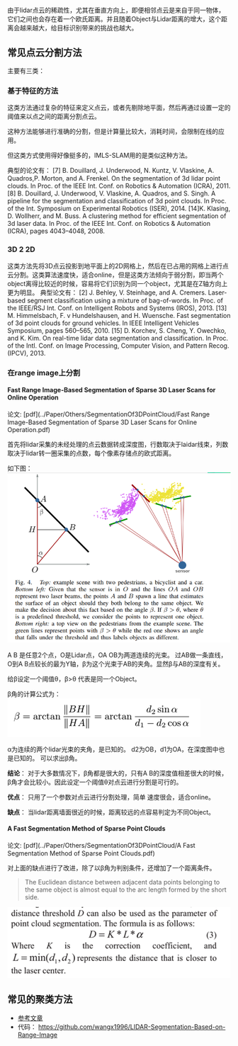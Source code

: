 
# 
由于lidar点云的稀疏性，尤其在垂直方向上，即便相邻点云是来自于同一物体，它们之间也会存在着一个欧氏距离。并且随着Object与Lidar距离的增大，这个距离会越来越大，给目标识别带来的挑战也越大。

## 常见点云分割方法
主要有三类：

### 基于特征的方法

这类方法通过复杂的特征来定义点云，或者先剔除地平面，然后再通过设置一定的阈值来以点之间的距离分割点云。

这种方法能够进行准确的分割，但是计算量比较大，消耗时间，会限制在线的应用。

但这类方式使用得好像挺多的，IMLS-SLAM用的是类似这种方法。

典型的论文有：
[7] B. Douillard, J. Underwood, N. Kuntz, V. Vlaskine, A. Quadros,P. Morton, and A. Frenkel. On the segmentation of 3d lidar point clouds. In Proc. of the IEEE Int. Conf. on Robotics & Automation
(ICRA), 2011.
[8] B. Douillard, J. Underwood, V. Vlaskine, A. Quadros, and S. Singh. A pipeline for the segmentation and classification of 3d point clouds. In Proc. of the Int. Symposium on Experimental Robotics (ISER), 2014.
[14]K. Klasing, D. Wollherr, and M. Buss. A clustering method for efficient segmentation of 3d laser data. In Proc. of the IEEE Int. Conf. on Robotics & Automation (ICRA), pages 4043–4048, 2008.

### 3D 2 2D

这类方法先将3D点云投影到地平面上的2D网格上，然后在已占用的网格上进行点云分割。这类算法速度快，适合online，但是这类方法倾向于弱分割，即当两个object离得比较近的时候，容易将它们识别为同一个object，尤其是在Z轴方向上更为明显。
典型论文有：
[2] J. Behley, V. Steinhage, and A. Cremers. Laser-based segment classification using a mixture of bag-of-words. In Proc. of the IEEE/RSJ Int. Conf. on Intelligent Robots and Systems (IROS), 2013.
[13] M. Himmelsbach, F. v Hundelshausen, and H. Wuensche. Fast segmentation of 3d point clouds for ground vehicles. In IEEE Intelligent Vehicles Symposium, pages 560–565, 2010.
[15] D. Korchev, S. Cheng, Y. Owechko, and K. Kim. On real-time lidar data segmentation and classification. In Proc. of the Intl. Conf. on Image Processing, Computer Vision, and Pattern Recog. (IPCV), 2013.

### 在range image上分割

#### Fast Range Image-Based Segmentation of Sparse 3D Laser Scans for Online Operation

论文: [pdf](../Paper/Others/SegmentationOf3DPointCloud/Fast Range Image-Based Segmentation of Sparse 3D Laser Scans for Online Operation.pdf)

首先将lidar采集的未经处理的点云数据转成深度图，行数取决于laidar线束，列数取决于lidar转一圈采集的点数，每个像素存储点的欧式距离。


如下图：
![](./asset/Fast_Range_Image-Based_Segmentation_algorithm.png)


A B 是任意2个点，O是Lidar点，OA OB为两道连续的光束。
过AB做一条直线，O到A B点较长的最为Y轴，β为这个光束于AB的夹角。显然β与AB的深度有关。

给β设定一个阈值θ，β>θ 代表是同一个Object。

β角的计算公式为：
![](./asset/β角的计算公式.png)

α为连续的两个lidar光束的夹角，是已知的。
d2为OB，d1为OA，在深度图中也是已知的。
可以求出β角。

**结论**：
对于大多数情况下，β角都是很大的，只有A B的深度值相差很大的时候，β角才会比较小。因此设定一个阈值θ对点云进行分割是可行的。

**优点**：
只用了一个参数对点云进行分割处理，简单 速度很会，适合online。

**缺点**：
当lidar距离墙面很近的时候，距离较远的点容易判定为不同Object。

#### A Fast Segmentation Method of Sparse Point Clouds
论文: [pdf](../Paper/Others/SegmentationOf3DPointCloud/A Fast Segmentation Method of Sparse Point Clouds.pdf)

对上面的缺点进行了改进，除了以β角为判别条件，还增加了一个距离条件。

>The Euclidean distance between adjacent data points belonging to the same object is almost equal to the arc length formed by the short side.

![](./asset/A_Fast_Segmentation_Method_algorithm.png)


## 常见的聚类方法
- [参考文章](https://blog.csdn.net/weixin_43885544/article/details/111193386)
- 代码： https://github.com/wangx1996/LIDAR-Segmentation-Based-on-Range-Image

